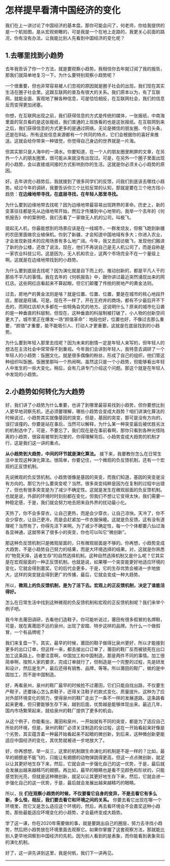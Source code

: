 # 怎样提早看清中国经济的变化

我们在上一讲讨论了中国经济的基本盘。那你可能会问了，何老师，你给我提供的是一个航拍图，是从宏观俯瞰的，可是我是一个在地上走路的，我更关心前面的路况，你有没有办法，让我能比别人先看到中国经济的变化呢？

## 1.去哪里找到小趋势

去年我告诉了你一个方法，就是要观察小趋势。我相信你去年就订阅了我的报告，那我们就简单地复习一下。为什么要特别观察小趋势呢？

一个很重要，但也非常容易被人们忽视的原因就是圈子社会的出现。我们现在其实生活在圈子社会里。这跟互联网的普及有很大的关系。我们原本以为，有了互联网，就能全面、客观地了解各种信息，可是恰恰相反，在互联网社会，我们的信息反而变得更加闭塞。

你想，在互联网出现之前，我们获得信息的方式是传统的媒体，一张报纸，中南海里面的官员看的是这张报纸，我们普通的上班族看的也是这张报纸。在互联网到来之后，我们获得信息的方式更多的是通过网络，无论是微信的朋友圈、今日头条，还是在B站，所有这些信息来源都有一个共同的特点，它们会根据你的喜好来推送。这就会给你带来一种错觉，你觉得自己身边的世界就是一片海。

但其实那只是人海中的一滴水。你要知道，在一个人的朋友圈里刷屏的文章，在另外一个人的朋友圈里，很可能从来就没有出现过。可是，在另外一个圈子里面出现的小趋势，会以直接或间接的方式影响到你的生活。这就是你必须关心小趋势的原因。

好。去年讲完小趋势后，我就接到了很多同学们的反馈，问我们到底该去哪找小趋势。经过今年的调研，我要告诉你三个比较反常的认知，那就是要在三个地方找小趋势：**在边缘地带寻找，在底层寻找，在年轻人那里寻找。**

为什么要到边缘地带去找呢？因为边缘地带最容易出现跨界的革命。历史上，新的变革往往都是先从边缘地带开始，然后才传播到中心地带的。我举一个去年的《何帆报告》中的案例吧，我们去看了一家做无人机的公司，叫极飞。

提起无人机，你最能想到的场景应该是在一线城市，一群发烧友，但极飞跑到新疆的农田里面做农业植保机。你到了新疆，才会知道中国地域有多大；你进入农业，才会发现新技术的应用场景有多么地广阔。今年，我又去回访极飞，发现他们搬进了新的办公楼，还改了说法，现在，他们不再说自己是无人机公司了，而是自称是一家农业科技公司。这是因为，无人机和农业，这两个市场完全不在一个量级上啊。这就是在边缘地带找到的小趋势。

为什么要到底层去找呢？因为演化就是自下而上的，推动创新的，都是平凡人干的那些不平凡的事情。我在去年的《何帆报告》中，跟你讲过最近突然涌现出来的网红店。这些网红店看起来不算起眼，但它们颠覆了传统的房地产的黄金法则。

过去，房地产的黄金法则是啥？就是位置、位置、位置，要是在城市的核心地段开店，那就是旺铺。可是，现在不一样了，开在王府井的商场，都有不少最后开不下去的，而网红店却大多都在一些犄角旮旯的地方。这说明什么？原来的城市化沿袭的是一种垂直的科层制，但现在，这种垂直的科层制被打破了，小人物的创新空间更大了。城市里正在爆发一场“颜值革命”：地段也好，位置也好，不像过去那么重要，“颜值”才重要，能不能吸引人、打动人才更重要。这就是在底层找到的小趋势。

为什么要到年轻人那里去找呢？因为未来的剧情一定是年轻人来写的，但年轻人的想法在主流社会中常常得不到重视。今年我们会讲到年轻人，我特意去调研了一个年轻人的小趋势：饭圈文化。就是很多偶像的粉丝，形成了自己的组织，他们管这种组织叫饭圈。饭圈里那叫一个热闹啊。虽然这只是一个小趋势，但能够看出年轻人中发生的一些大变化。稍后，会有几讲专门介绍这个问题。那这个就是在年轻人中发现的小趋势。

## 2.小趋势如何转化为大趋势

好，我们讲了小趋势为什么重要，也讲了到哪里最容易找到小趋势，但你要想比别人更早地洞察先机，还必须要理解，哪些小趋势会变成大趋势？咱们讲演化算法的时候说过，小趋势其实就像基因的突变，但是，基因的突变，那可是没有方向的，误打误撞的。你要是站在事后，当然可以解释，为什么某一种突变最后被优胜劣汰的机制选中了，可是，不要忘了，我们现在是在事前看啊，那你只看到各种光怪陆离的小趋势，很容易被带到沟里的，你得理解背后，小趋势变成大趋势的机制才行，这是我们这一讲的重点。

**从小趋势到大趋势，中间的环节就是演化算法。** 接下来，我要教你怎么在日常生活中发现这种演化算法。很简单，你要记住，一个微观的负反馈机制，还有一个宏观的正反馈机制。

先说微观的负反馈机制。小趋势很像是基因的突变，而我们知道，基因的突变是没有方向的。那它为什么要突变呢？当然，很多突变纯粹是因为在复制的过程中出错了，但也有很多突变是为了减少不确定性。这就是发生在微观层面的负反馈机制。也就是说，外部的环境时时刻刻都在变化，但我们不想让它变得太快，我们需要一种稳定感，于是，我们就会努力地去把来自外界的扰动最小化。

天热了，你不会多穿衣，让自己更热，而是会少穿衣，让自己凉快。天冷了，你不会少穿衣，让自己更冷，而是会赶紧加一件衣服保暖。这就是负反馈。这有没有道理呢？当然有了，你得先活下来啊。为了减少不确定性，每一个个体都要八仙过海各显神通，这就带来了很多小的突变，你也可以叫它“微创新”。

那这种负反馈机制只是微观层面的，只有微观层面是不够的。你再想，小趋势变成大趋势，不是小趋势自己努力的结果，而是大环境选择的结果。对，这就是你熟悉的“物竞天择，适者生存”的自然选择机制。这种自然选择机制又是什么呢？它其实是在宏观层面的一种正反馈机制。也就是说，如果哪一个突变能更好地适应环境的变化，它就会得到嘉奖，它的后代会更多，于是，它的生存优势会被进一步地放大，这样的突变就会得到更广的传播，最后，它就会变成一种大趋势。

所以，**微观上的负反馈机制，是为了活下去。宏观上的正反馈机制，决定了谁能活得好。**

怎么在日常生活中找到这种微观的负反馈机制和宏观的正反馈机制呢？我们来举个例子吧。

我今年去莆田调研，去看他们造鞋子。你可能听说过，莆田有很多假冒的名牌鞋，可是，就在离莆田不远的泉州，出现了安踏、特步这样的品牌。为什么一个做假冒，一个有品牌呢？

我们来复盘一下。其实，最早的时候，莆田的鞋子做得比泉州更好，所以才能接到更多的出口订单，但这样一来，都去接出口订单了，莆田的鞋厂反而被锁死在出口加工这条路上。你要注意啊，中国加工和中国制造，那是两件不同的事情。加工很简单啊，按照人家的要求，完成订单就行了，但制造是一个完整的过程，先是研发和设计，然后是生产，最后还得有销售、品牌，等等。所以莆田的鞋厂，做的是中国加工，而不是中国制造。

好，再看泉州，泉州的鞋厂最早的时候抢不过莆田，它们只能自找出路，不仅要生产鞋子，还要操心怎么卖鞋子，还得关注鞋子的款式变化、质量提升。这种为了应对外部环境变化的努力，使得泉州的鞋厂走出了一条不一样的发展道路。这条路看起来更难，但只要能够生存下来，越到后面，优势越是能够体现出来。最近几年，国内市场繁荣起来，就给泉州的鞋厂提供了更多的机会。

从这个例子，你能看出，莆田和泉州，一开始就有不同的突变，都是为了适应自己所处的环境，但是，泉州的鞋厂必须关注制造的全过程，这在一开始看起来好像是个劣势，其实蕴含着一种最开始看起来不起眼的微创新，到后来，这种微创新更能适应中国经济的变化，其优势就被进一步地放大了。

好，你再想想，举一反三，这里的机制跟生命演化的机制是不是一样的？比如，最早的翅膀是不能飞的，只能让有翅膀的动物弹跳得更高，但这一点点微创新，就足以让其更好地生存下来，然后，它就会进一步强化自己的这一优势，于是，最后就会发展出越来越精巧的翅膀。再比如，最早的眼睛也是看不见颜色和形状的，只能感觉到光亮，但就是这种微创新，就足以让其更好地生存下来，然后，它就会进一步强化自己的这一优势，于是，最后就会发展出越来越精巧的眼睛。

所以，我 **们在观察小趋势的时候，不仅要看它自身的变异，不是去看它有多么新，多么怪，相反，我们要去看它和环境之间的关系。** 你要去看它出现在哪一个环境里，而它又是怎么适应这个环境的，然后，再去看环境会不会嘉奖这种小趋势。那些最能适应环境变化的小趋势，才会最终变成大趋势。

学了这一课，你在2020年需要做的事，就是要跳出自己的圈层，努力去寻找小趋势，然后把小趋势放在环境里面去观察它。如果你掌握了这套观察方法，那就能比别人更早地洞察到中国经济的先机，因为别人看到的是表象，而你能看到表象背后的演化机制。

好了，这一讲先讲到这里，我是何帆，我们下一讲再见。

---
